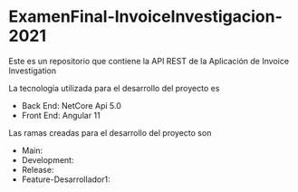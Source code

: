 # ExamenFinal-InvoiceInvestigacion-2021
Este es un repositorio que contiene la API REST de la Aplicación de Invoice Investigation

La tecnología utilizada para el desarrollo del proyecto es 
* Back End: NetCore Api 5.0
* Front End: Angular 11

Las ramas creadas para el desarrollo del proyecto son
* Main:
* Development:
* Release:
* Feature-Desarrollador1:
